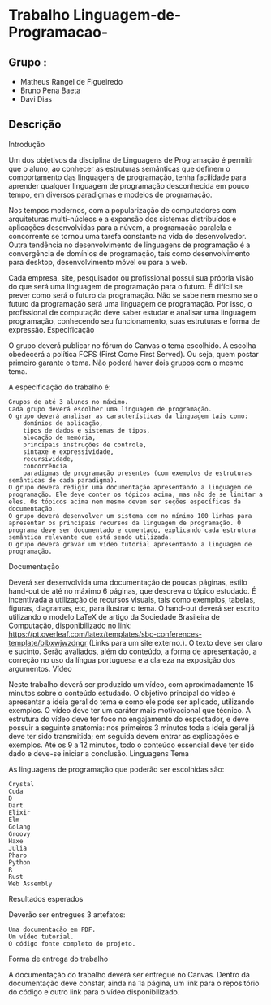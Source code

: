 # Trabalho Linguagem-de-Programacao-
## Grupo : 
- Matheus Rangel de Figueiredo
- Bruno Pena Baeta
- Davi Dias
## Descrição
Introdução

Um dos objetivos da disciplina de Linguagens de Programação é permitir que o aluno, ao conhecer as estruturas semânticas que definem o comportamento das linguagens de programação, tenha facilidade para aprender qualquer linguagem de programação desconhecida em pouco tempo, em diversos paradigmas e modelos de programação.

Nos tempos modernos, com a popularização de computadores com arquiteturas multi-núcleos e a expansão dos sistemas distribuídos e aplicações desenvolvidas para a núvem, a programação paralela e concorrente se tornou uma tarefa constante na vida do desenvolvedor. Outra tendência no desenvolvimento de linguagens de programação é a convergência de domínios de programação, tais como desenvolvimento para desktop, desenvolvimento móvel ou para a web.

Cada empresa, site, pesquisador ou profissional possui sua própria visão do que será uma linguagem de programação para o futuro. É difícil se prever como será o futuro da programação. Não se sabe nem mesmo se o futuro da programação será uma linguagem de programação. Por isso, o profissional de computação deve saber estudar e analisar uma linguagem programação, conhecendo seu funcionamento, suas estruturas e forma de expressão.
Especificação

O grupo deverá publicar no fórum do Canvas o tema escolhido. A escolha obedecerá a política FCFS (First Come First Served). Ou seja, quem postar primeiro garante o tema. Não poderá haver dois grupos com o mesmo tema.

A especificação do trabalho é:

    Grupos de até 3 alunos no máximo.
    Cada grupo deverá escolher uma linguagem de programação.
    O grupo deverá analisar as características da linguagem tais como:
        domínios de aplicação,
        tipos de dados e sistemas de tipos,
        alocação de memória,
        principais instruções de controle,
        sintaxe e expressividade,
        recursividade,
        concorrência
        paradigmas de programação presentes (com exemplos de estruturas semânticas de cada paradigma).
    O grupo deverá redigir uma documentação apresentando a linguagem de programação. Ele deve conter os tópicos acima, mas não de se limitar a eles. Os tópicos acima nem mesmo devem ser seções específicas da documentação.
    O grupo deverá desenvolver um sistema com no mínimo 100 linhas para apresentar os principais recursos da linguagem de programação. O programa deve ser documentado e comentado, explicando cada estrutura semântica relevante que está sendo utilizada.
    O grupo deverá gravar um vídeo tutorial apresentando a linguagem de programação.

Documentação

Deverá ser desenvolvida uma documentação de poucas páginas, estilo hand-out de até no máximo 6 páginas, que descreva o tópico estudado. É incentivada a utilização de recursos visuais, tais como exemplos, tabelas, figuras, diagramas, etc, para ilustrar o tema. O hand-out deverá ser escrito utilizando o modelo LaTeX de artigo da Sociedade Brasileira de Computação, disponibilizado no link: https://pt.overleaf.com/latex/templates/sbc-conferences-template/blbxwjwzdngr (Links para um site externo.). O texto deve ser claro e sucinto. Serão avaliados, além do conteúdo, a forma de apresentação, a correção no uso da língua portuguesa e a clareza na exposição dos argumentos.
Vídeo

Neste trabalho deverá ser produzido um vídeo, com aproximadamente 15 minutos sobre o conteúdo estudado. O objetivo principal do vídeo é apresentar a ideia geral do tema e como ele pode ser aplicado, utilizando exemplos. O vídeo deve ter um caráter mais motivacional que técnico. A estrutura do vídeo deve ter foco no engajamento do espectador, e deve possuir a seguinte anatomia: nos primeiros 3 minutos toda a ideia geral já deve ter sido transmitida; em seguida devem entrar as explicações e exemplos. Até os 9 a 12 minutos, todo o conteúdo essencial deve ter sido dado e deve-se iniciar a conclusão.
Linguagens Tema

As linguagens de programação que poderão ser escolhidas são:

    Crystal
    Cuda
    D
    Dart
    Elixir
    Elm
    Golang
    Groovy
    Haxe
    Julia
    Pharo
    Python
    R
    Rust
    Web Assembly

Resultados esperados

Deverão ser entregues 3 artefatos:

    Uma documentação em PDF.
    Um vídeo tutorial.
    O código fonte completo do projeto.

Forma de entrega do trabalho

A documentação do trabalho deverá ser entregue no Canvas. Dentro da documentação deve constar, ainda na 1a página, um link para o repositório do código e outro link para o vídeo disponibilizado.


